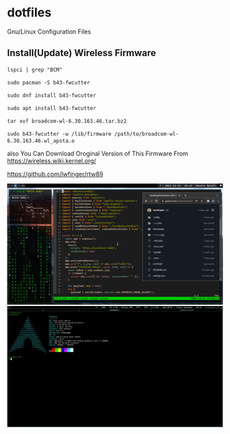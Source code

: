 # dotfiles

Gnu/Linux Configuration Files

## Install(Update) Wireless Firmware

```
lspci | grep "BCM"
```

```
sudo pacman -S b43-fwcutter
```

```
sudo dnf install b43-fwcutter
```

```
sudo apt install b43-fwcutter
```

```
tar xvf broadcom-wl-6.30.163.46.tar.bz2
```

```
sudo b43-fwcutter -w /lib/firmware /path/to/broadcom-wl-6.30.163.46.wl_apsta.o
```

also You Can Download Oroginal Version of This Firmware From https://wireless.wiki.kernel.org/

https://github.com/lwfinger/rtw89

![ScreenShot](./15122021_181335.jpg)
![ScreenShot2](./02092022_095307.jpg)


